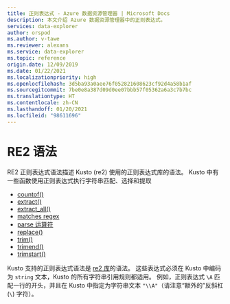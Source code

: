 ```yaml
---
title: 正则表达式 - Azure 数据资源管理器 | Microsoft Docs
description: 本文介绍 Azure 数据资源管理器中的正则表达式。
services: data-explorer
author: orspod
ms.author: v-tawe
ms.reviewer: alexans
ms.service: data-explorer
ms.topic: reference
origin.date: 12/09/2019
ms.date: 01/22/2021
ms.localizationpriority: high
ms.openlocfilehash: 3d5ba93a0aee76f052821608623cf92d4a58b1af
ms.sourcegitcommit: 7be0e8a387d09d0ee07bbb57f05362a6a3c7b7bc
ms.translationtype: HT
ms.contentlocale: zh-CN
ms.lasthandoff: 01/20/2021
ms.locfileid: "98611696"
---
```

# <a name="re2-syntax"></a>RE2 语法

RE2 正则表达式语法描述 Kusto (re2) 使用的正则表达式库的语法。
Kusto 中有一些函数使用正则表达式执行字符串匹配、选择和提取

- [countof()](countoffunction.md)
- [extract()](extractfunction.md)
- [extract_all()](extractallfunction.md)
- [matches regex](datatypes-string-operators.md)
- [parse 运算符](parseoperator.md)
- [replace()](replacefunction.md)
- [trim()](trimfunction.md)
- [trimend()](trimendfunction.md)
- [trimstart()](trimstartfunction.md)

Kusto 支持的正则表达式语法是 [re2 库](https://github.com/google/re2/wiki/Syntax)的语法。 这些表达式必须在 Kusto 中编码为 `string` 文本，Kusto 的所有字符串引用规则都适用。 例如，正则表达式 `\A` 匹配一行的开头，并且在 Kusto 中指定为字符串文本 `"\\A"`（请注意“额外的”反斜杠 (`\`) 字符）。
